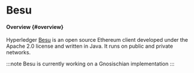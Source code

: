 ---
---

# Besu

#### Overview {#overview}

Hyperledger [Besu]([https://besu.hyperledger.org/en/stable/](https://besu.hyperledger.org/en/stable/)) is an open source Ethereum client developed under the Apache 2.0 license and written in Java. It runs on public and private networks.

:::note
Besu is currently working on a Gnosischian implementation
:::
